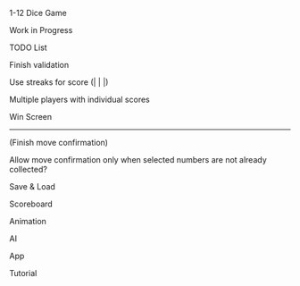 1-12 Dice Game

Work in Progress


TODO List

Finish validation

Use streaks for score (| | |)

Multiple players with individual scores

Win Screen

___

(Finish move confirmation)

Allow move confirmation only when selected numbers are not already collected?

Save & Load

Scoreboard

Animation

AI

App

Tutorial